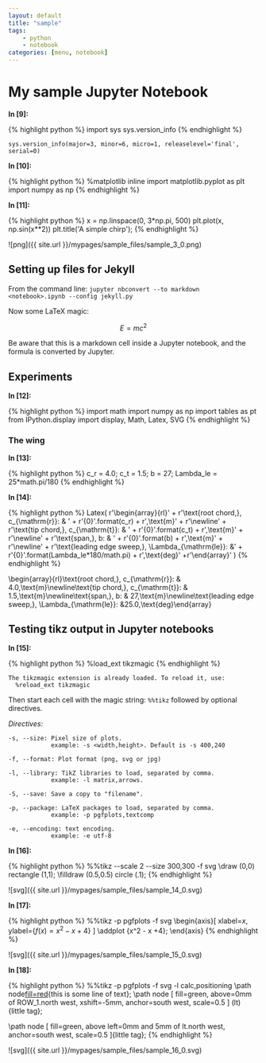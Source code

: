 ```yaml
---
layout: default
title: "sample"
tags:
    - python
    - notebook
categories: [menu, notebook]
---
```

# My sample Jupyter Notebook

**In [9]:**

{% highlight python %}
import sys
sys.version_info
{% endhighlight %}




    sys.version_info(major=3, minor=6, micro=1, releaselevel='final', serial=0)



**In [10]:**

{% highlight python %}
%matplotlib inline
import matplotlib.pyplot as plt
import numpy as np
{% endhighlight %}

**In [11]:**

{% highlight python %}
x = np.linspace(0, 3*np.pi, 500)
plt.plot(x, np.sin(x**2))
plt.title('A simple chirp');
{% endhighlight %}


![png]({{ site.url }}/mypages/sample_files/sample_3_0.png)


## Setting up files for Jekyll

From the command line:
`jupyter nbconvert --to markdown <notebook>.ipynb --config jekyll.py`

Now some LaTeX magic:

$$
E = m c^2
$$

Be aware that this is a markdown cell inside a Jupyter notebook, and the formula
is converted by Jupyter.

## Experiments

**In [12]:**

{% highlight python %}
import math
import numpy as np
import tables as pt
from IPython.display import display, Math, Latex, SVG
{% endhighlight %}

### The wing

**In [13]:**

{% highlight python %}
c_r = 4.0; c_t = 1.5; b = 27; Lambda_le = 25*math.pi/180
{% endhighlight %}

**In [14]:**

{% highlight python %}
Latex(
    r'\begin{array}{rl}'
    +  r'\text{root chord,}\, c_{\mathrm{r}}: & ' + r'{0}'.format(c_r) + r'\,\text{m}'
    +  r'\newline'
    +  r'\text{tip chord,}\, c_{\mathrm{t}}: & ' + r'{0}'.format(c_t) + r'\,\text{m}'
    +  r'\newline'
    +  r'\text{span,}\, b: & ' + r'{0}'.format(b) + r'\,\text{m}'
    +  r'\newline'
    +  r'\text{leading edge sweep,}\, \Lambda_{\mathrm{le}}: &' 
    +    r'{0}'.format(Lambda_le*180/math.pi) + r'\,\text{deg}'
    +r'\end{array}'
)
{% endhighlight %}




\begin{array}{rl}\text{root chord,}\, c_{\mathrm{r}}: & 4.0\,\text{m}\newline\text{tip chord,}\, c_{\mathrm{t}}: & 1.5\,\text{m}\newline\text{span,}\, b: & 27\,\text{m}\newline\text{leading edge sweep,}\, \Lambda_{\mathrm{le}}: &25.0\,\text{deg}\end{array}



## Testing tikz output in Jupyter notebooks

**In [15]:**

{% highlight python %}
%load_ext tikzmagic
{% endhighlight %}

    The tikzmagic extension is already loaded. To reload it, use:
      %reload_ext tikzmagic


Then start each cell with the magic string: `%%tikz` followed by optional
directives.

_Directives:_

    -s, --size: Pixel size of plots.
                example: -s <width,height>. Default is -s 400,240

    -f, --format: Plot format (png, svg or jpg)

    -l, --library: TikZ libraries to load, separated by comma.
                example: -l matrix,arrows.

    -S, --save: Save a copy to "filename".

    -p, --package: LaTeX packages to load, separated by comma.
                example: -p pgfplots,textcomp

    -e, --encoding: text encoding.
                example: -e utf-8

**In [16]:**

{% highlight python %}
%%tikz --scale 2 --size 300,300 -f svg
\draw (0,0) rectangle (1,1);
\filldraw (0.5,0.5) circle (.1);
{% endhighlight %}


![svg]({{ site.url }}/mypages/sample_files/sample_14_0.svg)


**In [17]:**

{% highlight python %}
%%tikz -p pgfplots -f svg
\begin{axis}[
  xlabel=$x$,
  ylabel={$f(x) = x^2 - x +4$}
]
\addplot {x^2 - x +4};
\end{axis}
{% endhighlight %}


![svg]({{ site.url }}/mypages/sample_files/sample_15_0.svg)


**In [18]:**

{% highlight python %}
%%tikz -p pgfplots -f svg -l calc,positioning
\path node[fill=red](ROW_1){this is some line of text};
\path node
[   fill=green,
    above=0mm of ROW_1.north west,
    xshift=-5mm,
    anchor=south west,
    scale=0.5
] (lt) {little tag};

\path node
[   fill=green,
    above left=0mm and 5mm of lt.north west,
    anchor=south west,
    scale=0.5
]{little tag};
{% endhighlight %}


![svg]({{ site.url }}/mypages/sample_files/sample_16_0.svg)

